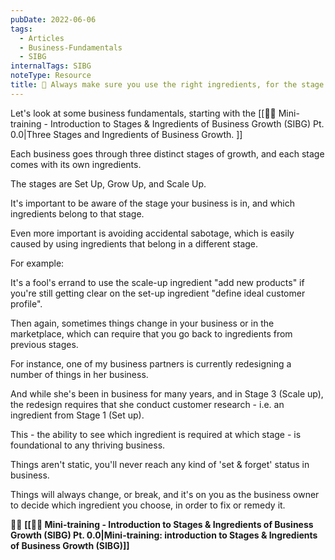 ```yaml
---
pubDate: 2022-06-06
tags:
  - Articles
  - Business-Fundamentals
  - SIBG
internalTags: SIBG
noteType: Resource
title: 📄 Always make sure you use the right ingredients, for the stage your business is in...
---
```


Let's look at some business fundamentals, starting with the [[👨‍🎓 Mini-training - Introduction to Stages & Ingredients of Business Growth (SIBG) Pt. 0.0|Three Stages and Ingredients of Business Growth. ]]

Each business goes through three distinct stages of growth, and each stage comes with its own ingredients.

The stages are Set Up, Grow Up, and Scale Up. <!--(click here to download a cheat sheet of the stages and their ingredients)-->

It's important to be aware of the stage your business is in, and which ingredients belong to that stage.

Even more important is avoiding accidental sabotage, which is easily caused by using ingredients that belong in a different stage.

For example:

It's a fool's errand to use the scale-up ingredient "add new products" if you're still getting clear on the set-up ingredient "define ideal customer profile".

Then again, sometimes things change in your business or in the marketplace, which can require that you go back to ingredients from previous stages.

For instance, one of my business partners is currently redesigning a number of things in her business.

And while she's been in business for many years, and in Stage 3 (Scale up), the redesign requires that she conduct customer research - i.e. an ingredient from Stage 1 (Set up).

This - the ability to see which ingredient is required at which stage - is foundational to any thriving business.

Things aren't static, you'll never reach any kind of 'set & forget' status in business.

Things will always change, or break, and it's on you as the business owner to decide which ingredient you choose, in order to fix or remedy it.

🧑‍🎓  **[[👨‍🎓 Mini-training - Introduction to Stages & Ingredients of Business Growth (SIBG) Pt. 0.0|Mini-training: introduction to Stages & Ingredients of Business Growth (SIBG)]]**

<br />
